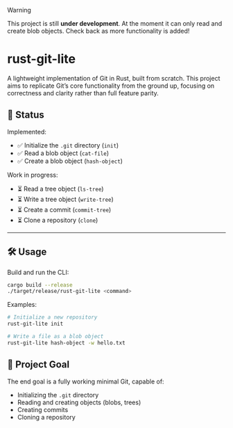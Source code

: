 > [!WARNING]
> This project is still **under development**. At the moment it can only read and create blob objects. Check back as more functionality is added!

# rust-git-lite

A lightweight implementation of Git in Rust, built from scratch.
This project aims to replicate Git’s core functionality from the ground up, focusing on correctness and clarity rather than full feature parity.

## 🚧 Status

Implemented:

- ✅ Initialize the `.git` directory (`init`)
- ✅ Read a blob object (`cat-file`)
- ✅ Create a blob object (`hash-object`)

Work in progress:

- ⏳ Read a tree object (`ls-tree`)
- ⏳ Write a tree object (`write-tree`)
- ⏳ Create a commit (`commit-tree`)
- ⏳ Clone a repository (`clone`)

---

## 🛠️ Usage

Build and run the CLI:

```bash
cargo build --release
./target/release/rust-git-lite <command>
```

Examples:

```bash
# Initialize a new repository
rust-git-lite init

# Write a file as a blob object
rust-git-lite hash-object -w hello.txt
```

## 📂 Project Goal

The end goal is a fully working minimal Git, capable of:

- Initializing the `.git` directory
- Reading and creating objects (blobs, trees)
- Creating commits
- Cloning a repository
